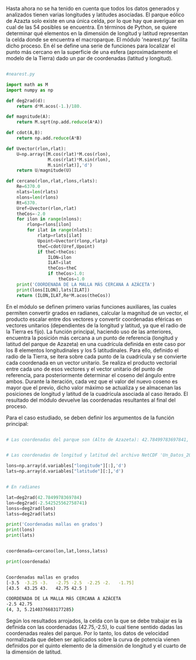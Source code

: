 Hasta ahora no se ha tenido en cuenta que todos los datos generados y analizados
tienen varias longitudes y latitudes asociadas. El parque eólico de Azazta solo
existe en una única celda, por lo que hay que averiguar en cual de las 54 posibles
se encuentra. En términos de Python, se quiere determinar qué elementos en
la dimensión de longitud y latitud representan la celda donde se encuentra el
macroparque. El módulo 'nearest.py' facilita dicho proceso. En él se define una
serie de funciones para localizar el punto más cercano en la superficie de una
esfera (aproximadamente el modelo de la Tierra) dado un par de coordenadas
(latitud y longitud).

```python

#nearest.py

import math as M
import numpy as np

def deg2rad(d):
    return d*M.acos(-1.)/180.

def magnitude(A):
    return M.sqrt(np.add.reduce(A*A))

def cdot(A,B):
    return np.add.reduce(A*B)

def Uvector(rlon,rlat):
    U=np.array([M.cos(rlat)*M.cos(rlon),
                M.cos(rlat)*M.sin(rlon),
                M.sin(rlat)],'d')
    return U/magnitude(U)

def cercano(rlon,rlat,rlons,rlats):
    Re=6370.0
    nlats=len(rlats)
    nlons=len(rlons)
    Rt=6370.
    Uref=Uvector(rlon,rlat)
    theCos=-2.0
    for ilon in range(nlons):
        rlonp=rlons[ilon]
        for ilat in range(nlats):
            rlatp=rlats[ilat]
            Upoint=Uvector(rlonp,rlatp)
            theC=cdot(Uref,Upoint)
            if theC>theCos:
                ILON=ilon
                ILAT=ilat
                theCos=theC
                if theCos>1.0:
                    theCos=1.0
    print('COORDENADA DE LA MALLA MÁS CERCANA A AZÁCETA')
    print(lons[ILON],lats[ILAT])
    return (ILON,ILAT,Re*M.acos(theCos))

```

En el módulo se definen primero varias funciones auxiliares, las cuales
permiten convertir grados en radianes, calcular la magnitud de un vector, el
producto escalar entre dos vectores y convertir coordenadas eféricas en vectores
unitarios (dependientes de la longitud y latitud, ya que el radio de la Tierra es
fijo). La función principal, haciendo uso de las anteriores, encuentra la posición
más cercana a un punto de referencia (longitud y latitud del parque de Azazeta)
en una cuadrícula definida en este caso por los 8 elementos longitudinales y los 5
latitudinales. Para ello, definido el radio de la Tierra, se itera sobre cada punto
de la cuadrícula y se convierte cada coordenada en un vector unitario. Se realiza
el producto vectorial entre cada uno de esos vectores y el vector unitario del
punto de referencia, para posteriormente determinar el coseno del ángulo entre
ambos. Durante la iteración, cada vez que el valor del nuevo coseno es mayor
que el previo, dicho valor máximo se actualiza y se almacenan las posiciones de
longitud y latitud de la cuadrícula asociada al caso iterado. El resultado del
módulo devuelve las coordenadas resultantes al final del proceso.

Para el caso estudiado, se deben definir los argumentos de la función principal:

```python

# Las coordenadas del parque son (Alto de Azazeta): 42.78499783697841, -2.542525562758741


# Las coordenadas de longitud y latitud del archivo NetCDF 'Un_Datos_2013-2022.nc' generado 

lons=np.array(d.variables["longitude"][:],'d')
lats=np.array(d.variables["latitude"][:],'d')


# En radianes

lat=deg2rad(42.7849978369784)
lon=deg2rad(-2.542525562758741)
lonss=deg2rad(lons)
latss=deg2rad(lats)

print('Coordenadas mallas en grados')
print(lons)
print(lats)


coordenada=cercano(lon,lat,lonss,latss)

print(coordenada)

```


```bash

Coordenadas mallas en grados
[-3.5  -3.25 -3.   -2.75 -2.5  -2.25 -2.   -1.75]
[43.5  43.25 43.   42.75 42.5 ]

COORDENADA DE LA MALLA MÁS CERCANA A AZÁCETA
-2.5 42.75
(4, 3, 5.2140376683177285)

```
Según los resultados arrojados, la celda con la que se debe trabajar es la definida con las coordenadas (42.75,-2.5), lo cual tiene sentido dadas las coordenadas reales del parque. 
Por lo tanto, los datos de velocidad normalizada que deben ser aplicados sobre la curva de potencia vienen definidos por el quinto elemento de la dimensión de longitud y el cuarto de la dimensión de latitud.

